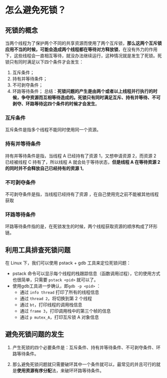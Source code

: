 # 怎么避免死锁？

## 死锁的概念
当两个线程为了保护两个不同的共享资源而使用了两个互斥锁，**那么这两个互斥锁应用不当的时候，可能会造成两个线程都在等待对方释放锁**，在没有外力的作用下，这些线程会一直相互等待，就没办法继续运行，这种情况就是发生了死锁。死锁只有同时满足以下四个条件才会发生：
1. 互斥条件；
2. 持有并等待条件；
3. 不可剥夺条件；
4. 环路等待条件；
总结：**死锁问题的产生是由两个或者以上线程并行执行的时候，争夺资源而互相等待造成的。死锁只有同时满足互斥、持有并等待、不可剥夺、环路等待这四个条件的时候才会发生**。

### 互斥条件
互斥条件是指多个线程不能同时使用同一个资源。

### 持有并等待条件
持有并等待条件是指，当线程 A 已经持有了资源 1，又想申请资源 2，而资源 2 已经被线程 C 持有了，所以线程 A 就会处于等待状态，**但是线程 A 在等待资源 2 的同时并不会释放自己已经持有的资源 1**。

### 不可剥夺条件
不可剥夺条件是指，当线程已经持有了资源 ，在自己使用完之前不能被其他线程获取

### 环路等待条件
环路等待条件指的是，在死锁发生的时候，两个线程获取资源的顺序构成了环形链。


## 利用工具排查死锁问题
在 Linux 下，我们可以使用 pstack + gdb 工具来定位死锁问题：
- pstack 命令可以显示每个线程的栈跟踪信息（函数调用过程），它的使用方式也很简单，只需要 ```pstack <pid>``` 就可以了。
- 使用gdb工具进一步确认，即```gdb -p <pid>``` ：
    - 通过 ```info thread``` 打印了所有的线程信息
    - 通过 `thread 2`，将切换到第 2 个线程
    - 通过 `bt`，打印线程的调用栈信息
    - 通过 `frame 3`，打印调用栈中的第三个帧的信息
    - 通过 `p mutex_A`，打印互斥锁 A 对象信息

## 避免死锁问题的发生
1. 产生死锁的四个必要条件是：互斥条件、持有并等待条件、不可剥夺条件、环路等待条件。

2. 那么避免死锁问题就只需要破环其中一个条件就可以，最常见的并且可行的就是**使用资源有序分配**法，来破环环路等待条件。
